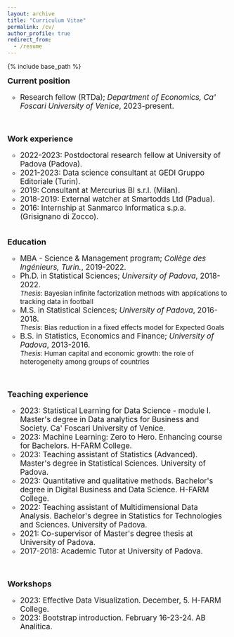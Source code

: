 ```yaml
---
layout: archive
title: "Curriculum Vitae"
permalink: /cv/
author_profile: true
redirect_from:
  - /resume
---
```


{% include base_path %}

<style type="text/css">
    a.typeA:hover {text-decoration: underline;}
</style>

<font style="font-size:17px">
<b style="font-size:18px"> Current position </b>
<ul style="list-style-type:circle;">
  <li> Research fellow (RTDa); <i>Department of Economics, Ca' Foscari University of Venice</i>, 2023-present.</li>
</ul>  
<br>

<b style="font-size:18px"> Work experience </b>
<ul style="list-style-type:circle;">
  <li>2022-2023: Postdoctoral research fellow at University of Padova (Padova). </li>
  <li>2021-2023: Data science consultant at GEDI Gruppo Editoriale (Turin). </li>
  <li>2019: Consultant at Mercurius BI s.r.l. (Milan). </li>
  <li>2018-2019: External watcher at Smartodds Ltd (Padua). </li>
  <li>2016: Internship at Sanmarco Informatica s.p.a. (Grisignano di Zocco). </li>
</ul>
<br> 
  
<font style="font-size:17px">
<b style="font-size:18px"> Education </b>
<ul style="list-style-type:circle;">
  <li> MBA - Science & Management program; <i>Collège des Ingénieurs, Turin.</i>, 2019-2022.</li>
  <li> Ph.D. in Statistical Sciences; <i>University of Padova</i>, 2018-2022.</li><font style="font-size:15px">
  <i>Thesis</i>: Bayesian infinite factorization methods with applications to tracking data in football</font>
  <li> M.S. in Statistical Sciences; <i>University of Padova</i>, 2016-2018.</li><font style="font-size:15px">
  <i>Thesis</i>: Bias reduction in a fixed effects model for Expected Goals</font>
  <font style="font-size:17px"><li> B.S. in Statistics, Economics and Finance; <i>University of Padova</i>, 2013-2016.</li></font> <font style="font-size:15px">
  <i>Thesis</i>: Human capital and economic growth: the role of heterogeneity among groups of countries</font> 
</ul>  
<br>

<b style="font-size:18px">Teaching experience</b>
<ul style="list-style-type:circle;"> 
   <li>2023: Statistical Learning for Data Science - module I. Master's degree in Data analytics for Business and Society. Ca' Foscari University of Venice. </li>
   <li>2023: Machine Learning: Zero to Hero. Enhancing course for Bachelors. H-FARM College. </li>
  <li>2023: Teaching assistant of Statistics (Advanced). Master's degree in Statistical Sciences. University of Padova.</li>
  <li>2023: Quantitative and qualitative methods. Bachelor's degree in Digital Business and Data Science. H-FARM College.</li>
  <li>2022: Teaching assistant of Multidimensional Data Analysis. Bachelor's degree in Statistics for Technologies and Sciences. University of Padova.</li>
  <li>2021: Co-supervisor of Master's degree thesis at University of Padova.</li>
  <li>2017-2018: Academic Tutor at University of Padova.</li>
</ul>
<br>

<b style="font-size:18px">Workshops</b>
<ul style="list-style-type:circle;"> 
   <li>2023: Effective Data Visualization. December, 5. H-FARM College. </li>
   <li>2023: Bootstrap introduction. February 16-23-24. AB Analitica. </li>
</ul>
  
<br/>


